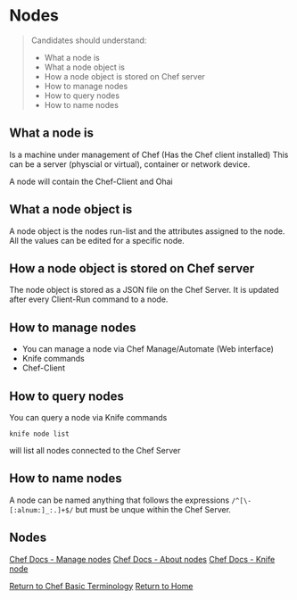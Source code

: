 # Nodes

> Candidates	should	understand:
> - What a node is						
> - What a node object is						
> - How a node object is stored on Chef server	
> - How to manage nodes
> - How to query nodes						
> - How to name nodes	

## What a node is						
Is a machine under management of Chef (Has the Chef client installed) This can be a server (physcial or virtual), container or network device. 

A node will contain the Chef-Client and Ohai 


## What a node object is						
A node object is the nodes run-list and the attributes assigned to the node. All the values can be edited for a specific node.

## How a node object is stored on Chef server	
The node object is stored as a JSON file on the Chef Server. It is updated after every Client-Run command to a node.


## How to manage nodes
- You can manage a node via Chef Manage/Automate (Web interface)  
- Knife commands 
- Chef-Client


## How to query nodes						
You can query a node via Knife commands

```
knife node list 
```
will list all nodes connected to the Chef Server


## How to name nodes	
A node can be named anything that follows the expressions `/^[\-[:alnum:]_:.]+$/` but must be unque within the Chef Server.


## Nodes
[Chef Docs - Manage nodes](https://docs.chef.io/server_manage_nodes.html)</b>
[Chef Docs - About nodes](https://docs.chef.io/nodes.html)</b>
[Chef Docs - Knife node](https://docs.chef.io/knife_node.html)

[Return to Chef Basic Terminology](README.md)</b>
[Return to Home](../README.md)

